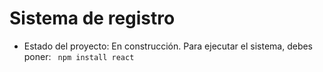 <h1>Sistema de registro</h1>

- Estado del proyecto: En construcción.
Para ejecutar el sistema, debes poner:
`` npm install react`` 
